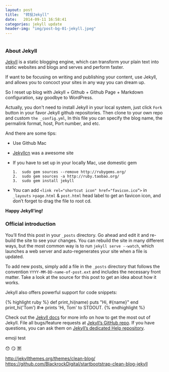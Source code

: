 ```yaml
---
layout: post
title:  "转投Jekyll"
date:   2014-09-11 16:58:41
categories: jekyll update
header-img: "img/post-bg-01-jekyll.jpeg"
---
```

<div style='margin:0 auto;width:0px;height:0px;overflow:hidden;'><img src="https://xqimg.imedao.com/16bc009f9115d3fc9c9f8813.png" width='500'></div>
<h3>About Jekyll</h3>

<a href="http://jekyllrb.com/" target="_blank">Jekyll</a> is a static blogging engine, which can transform your plain text into static websites and blogs and serves and perform faster.

If want to be focusing on writing and publishing your content, use Jekyll, and allows you to concoct your sites in any way you can dream up.

So I reset up blog with Jekyll + Github + Github Page +  Markdown configuration, say goodbye to WordPress.

Actually, you don't need to install Jekyll in your local system, just click `Fork` button in your favor Jekyll github repositories. Then clone to your own repo and custom `the _config.yml`, In this file you can specify the blog name, the permalink format, host, Port number, and etc.

And there are some tips:

- Use Github Mac

- <a href="http://jekyllcn.com/" target="_blank">Jekyllcn</a> was a awesome site

- If you have to set up in your locally Mac, use domestic gem

      1.  sudo gem sources --remove http://rubygems.org/
      2.  sudo gem sources -a http://ruby.taobao.org/
      3.  sudo gem install jekyll

-  You can add `<link rel="shortcut icon" href="favicon.ico”>` in `_layouts` >`page.html` & `post.html`  head label to get an favicon icon, and don’t forget to drag the file to root cd.


**Happy Jekyll’ing!**


<h3>Official introduction</h3>

You’ll find this post in your `_posts` directory. Go ahead and edit it and re-build the site to see your changes. You can rebuild the site in many different ways, but the most common way is to run `jekyll serve --watch`, which launches a web server and auto-regenerates your site when a file is updated.

To add new posts, simply add a file in the `_posts` directory that follows the convention `YYYY-MM-DD-name-of-post.ext` and includes the necessary front matter. Take a look at the source for this post to get an idea about how it works.

Jekyll also offers powerful support for code snippets:

{% highlight ruby %}
def print_hi(name)
  puts "Hi, #{name}"
end
print_hi('Tom')
#=> prints 'Hi, Tom' to STDOUT.
{% endhighlight %}

Check out the [Jekyll docs][jekyll] for more info on how to get the most out of Jekyll. File all bugs/feature requests at [Jekyll’s GitHub repo][jekyll-gh]. If you have questions, you can ask them on [Jekyll’s dedicated Help repository][jekyll-help].

[jekyll]:      http://jekyllrb.com
[jekyll-gh]:   https://github.com/jekyll/jekyll
[jekyll-help]: https://github.com/jekyll/jekyll-help

emoji test

:hushed: :smirk: :u7981:

http://jekyllthemes.org/themes/clean-blog/
https://github.com/BlackrockDigital/startbootstrap-clean-blog-jekyll